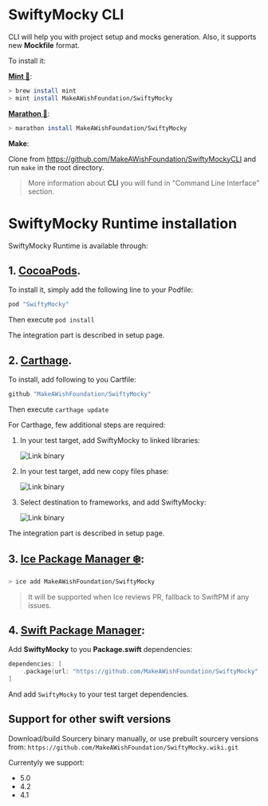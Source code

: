 <a name="installation-cli"></a>

# SwiftyMocky CLI

CLI will help you with project setup and mocks generation. Also, it supports new **Mockfile** format.

To install it:

**[Mint 🌱](https://github.com/yonaskolb/Mint)**:

```bash
> brew install mint
> mint install MakeAWishFoundation/SwiftyMocky
```

**[Marathon 🏃](https://github.com/JohnSundell/Marathon)**:

```bash
> marathon install MakeAWishFoundation/SwiftyMocky
```

**Make**:

Clone from https://github.com/MakeAWishFoundation/SwiftyMockyCLI and run `make` in the root directory.

> More information about **CLI** you will fund in "Command Line Interface" section.

<a name="installation-runtime"></a>

# SwiftyMocky Runtime installation

SwiftyMocky Runtime is available through:

## 1. [CocoaPods](http://cocoapods.org).

To install it, simply add the following line to your Podfile:

```ruby
pod "SwiftyMocky"
```

Then execute `pod install`

The integration part is described in setup page.

<a name="installation-carthage"></a>

## 2. [Carthage](https://github.com/Carthage/Carthage).

To install, add following to you Cartfile:

```ruby
github "MakeAWishFoundation/SwiftyMocky"
```

Then execute `carthage update`

For Carthage, few additional steps are required:

1. In your test target, add SwiftyMocky to linked libraries:

    ![Link binary][example-link]

2. In your test target, add new copy files phase:

    ![Link binary][example-add]

3. Select destination to frameworks, and add SwiftyMocky:

    ![Link binary][example-copy]

The integration part is described in setup page.


## 3. **[Ice Package Manager ❄️](https://github.com/jakeheis/Ice)**:

```bash
> ice add MakeAWishFoundation/SwiftyMocky
```

> It will be supported when Ice reviews PR, fallback to SwiftPM if any issues.

## 4. **[Swift Package Manager](https://swift.org/package-manager/)**:

Add **SwiftyMocky** to you **Package.swift** dependencies:

```swift
dependencies: [
    .package(url: "https://github.com/MakeAWishFoundation/SwiftyMocky", from: "4.1.0-pre"),
]
```

And add `SwiftyMocky` to your test target dependencies.

## Support for other swift versions

Download/build Sourcery binary manually, or use prebuilt sourcery versions from: `https://github.com/MakeAWishFoundation/SwiftyMocky.wiki.git`

Currentyly we support:
- 5.0
- 4.2
- 4.1

<!-- Assets -->

[example-link]: https://raw.githubusercontent.com/MakeAWishFoundation/SwiftyMocky/3.2.0/guides/assets/link-binary-with-libraries.png "Example - link binary"
[example-add]:  https://raw.githubusercontent.com/MakeAWishFoundation/SwiftyMocky/3.2.0/guides/assets/add-new-copy-files-phase.png "Example - add copy files phase"
[example-copy]: https://raw.githubusercontent.com/MakeAWishFoundation/SwiftyMocky/3.2.0/guides/assets/add-framework-tocopy-files-phase.png "Example - add SwiftyMocky to copy frameworks"

